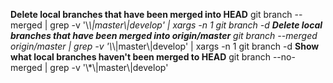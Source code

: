 **Delete local branches that have been merged into HEAD**
    git branch --merged | grep -v '\\*\\|master\\|develop' | xargs -n 1 git branch -d
**Delete local branches that have been merged into origin/master**
    git branch --merged origin/master | grep -v '\\*\\|master\\|develop' | xargs -n 1 git branch -d
**Show what local branches haven't been merged to HEAD**
    git branch --no-merged | grep -v '\\*\\|master\\|develop'

